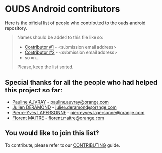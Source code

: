 # OUDS Android contributors

Here is the official list of people who contributed to the ouds-android repository.

> Names should be added to this file like so:
> * [Contributor #1](http://LINK_TO_GH_PROFILE) - \<submission email address\>
> * [Contributor #2](http://LINK_TO_GH_PROFILE) - \<submission email address\>
> * so on...
>
> Please, keep the list sorted.

## Special thanks for all the people who had helped this project so far:

* [Pauline AUVRAY](https://github.com/paulineauvray) - <pauline.auvray@orange.com>
* [Julien DERAMOND](https://github.com/JulienDeramond) - <julien.deramond@orange.com>
* [Pierre-Yves LAPERSONNE](https://github.com/pylapp) - <pierreyves.lapersonne@orange.com>
* [Florent MAITRE](https://github.com/florentmaitre) - <florent.maitre@orange.com>

## You would like to join this list?

To contribute, please refer to our [CONTRIBUTING](CONTRIBUTING.md) guide.